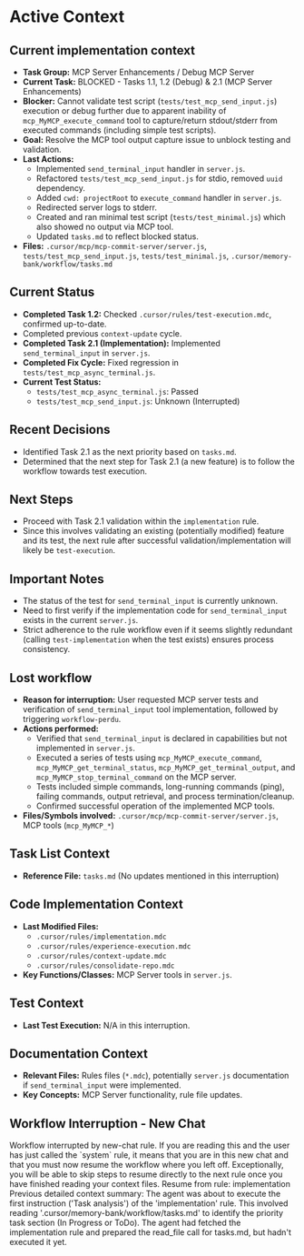 # Active Context

## Current implementation context

- **Task Group:** MCP Server Enhancements / Debug MCP Server
- **Current Task:** BLOCKED - Tasks 1.1, 1.2 (Debug) & 2.1 (MCP Server Enhancements)
- **Blocker:** Cannot validate test script (`tests/test_mcp_send_input.js`) execution or debug further due to apparent inability of `mcp_MyMCP_execute_command` tool to capture/return stdout/stderr from executed commands (including simple test scripts).
- **Goal:** Resolve the MCP tool output capture issue to unblock testing and validation.
- **Last Actions:**
    - Implemented `send_terminal_input` handler in `server.js`.
    - Refactored `tests/test_mcp_send_input.js` for stdio, removed `uuid` dependency.
    - Added `cwd: projectRoot` to `execute_command` handler in `server.js`.
    - Redirected server logs to stderr.
    - Created and ran minimal test script (`tests/test_minimal.js`) which also showed no output via MCP tool.
    - Updated `tasks.md` to reflect blocked status.
- **Files:** `.cursor/mcp/mcp-commit-server/server.js`, `tests/test_mcp_send_input.js`, `tests/test_minimal.js`, `.cursor/memory-bank/workflow/tasks.md`

## Current Status

- **Completed Task 1.2:** Checked `.cursor/rules/test-execution.mdc`, confirmed up-to-date.
- Completed previous `context-update` cycle.
- **Completed Task 2.1 (Implementation):** Implemented `send_terminal_input` in `server.js`.
- **Completed Fix Cycle:** Fixed regression in `tests/test_mcp_async_terminal.js`.
- **Current Test Status:**
    - `tests/test_mcp_async_terminal.js`: Passed
    - `tests/test_mcp_send_input.js`: Unknown (Interrupted)

## Recent Decisions

- Identified Task 2.1 as the next priority based on `tasks.md`.
- Determined that the next step for Task 2.1 (a new feature) is to follow the workflow towards test execution.

## Next Steps

- Proceed with Task 2.1 validation within the `implementation` rule.
- Since this involves validating an existing (potentially modified) feature and its test, the next rule after successful validation/implementation will likely be `test-execution`.

## Important Notes

- The status of the test for `send_terminal_input` is currently unknown.
- Need to first verify if the implementation code for `send_terminal_input` exists in the current `server.js`.
- Strict adherence to the rule workflow even if it seems slightly redundant (calling `test-implementation` when the test exists) ensures process consistency.

## Lost workflow
- **Reason for interruption:** User requested MCP server tests and verification of `send_terminal_input` tool implementation, followed by triggering `workflow-perdu`.
- **Actions performed:**
    - Verified that `send_terminal_input` is declared in capabilities but not implemented in `server.js`.
    - Executed a series of tests using `mcp_MyMCP_execute_command`, `mcp_MyMCP_get_terminal_status`, `mcp_MyMCP_get_terminal_output`, and `mcp_MyMCP_stop_terminal_command` on the MCP server.
    - Tests included simple commands, long-running commands (ping), failing commands, output retrieval, and process termination/cleanup.
    - Confirmed successful operation of the implemented MCP tools.
- **Files/Symbols involved:** `.cursor/mcp/mcp-commit-server/server.js`, MCP tools (`mcp_MyMCP_*`)

## Task List Context
- **Reference File:** `tasks.md` (No updates mentioned in this interruption)

## Code Implementation Context
- **Last Modified Files:**
    - `.cursor/rules/implementation.mdc`
    - `.cursor/rules/experience-execution.mdc`
    - `.cursor/rules/context-update.mdc`
    - `.cursor/rules/consolidate-repo.mdc`
- **Key Functions/Classes:** MCP Server tools in `server.js`.

## Test Context
- **Last Test Execution:** N/A in this interruption.

## Documentation Context
- **Relevant Files:** Rules files (`*.mdc`), potentially `server.js` documentation if `send_terminal_input` were implemented.
- **Key Concepts:** MCP Server functionality, rule file updates.

## Workflow Interruption - New Chat
<SYSTEM>
Workflow interrupted by new-chat rule. If you are reading this and the user has just called the `system` rule, it means that you are in this new chat and that you must now resume the workflow where you left off. Exceptionally, you will be able to skip steps to resume directly to the next rule once you have finished reading your context files.
Resume from rule: implementation
Previous detailed context summary: The agent was about to execute the first instruction ('Task analysis') of the 'implementation' rule. This involved reading '.cursor/memory-bank/workflow/tasks.md' to identify the priority task section (In Progress or ToDo). The agent had fetched the implementation rule and prepared the read_file call for tasks.md, but hadn't executed it yet.
</SYSTEM>